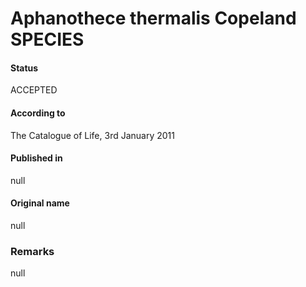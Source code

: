 # Aphanothece thermalis Copeland SPECIES

#### Status
ACCEPTED

#### According to
The Catalogue of Life, 3rd January 2011

#### Published in
null

#### Original name
null

### Remarks
null